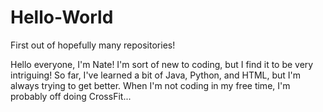 # Hello-World
First out of hopefully many repositories!

Hello everyone, I'm Nate! I'm sort of new to coding, but I find it to be very intriguing! So far, I've learned a bit of Java, Python, and HTML, but I'm always trying to get better. When I'm not coding in my free time, I'm probably off doing CrossFit...
